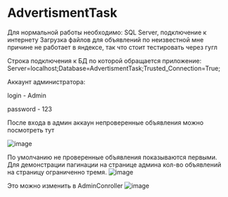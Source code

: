 # AdvertismentTask
Для нормальной работы необходимо: SQL Server, подключение к интернету
Загрузка файлов для объявлений по неизвестной мне причине не работает в яндексе, так что стоит тестировать через гугл

Строка подключения к БД по которой обращается приложение: Server=localhost;Database=AdvertismentTask;Trusted_Connection=True;

Аккаунт администратора:

login - Admin

password - 123

После входа в админ аккаун непроверенные объявления можно посмотреть тут

![image](https://user-images.githubusercontent.com/100556773/187788312-48b3a770-dd29-458c-98dd-35ca205d2e90.png)

По умолчанию не проверенные объявления показываются первыми. Для демонстрации пагинации на странице админа кол-во объявлений на страницу ограниченно тремя.
![image](https://user-images.githubusercontent.com/100556773/187788561-6c7fde15-6cb4-42e6-8a40-894e51a0dd76.png)

Это можно изменить в AdminConroller
![image](https://user-images.githubusercontent.com/100556773/187788725-c225a05d-a573-4d22-bae1-898f5d429167.png)

